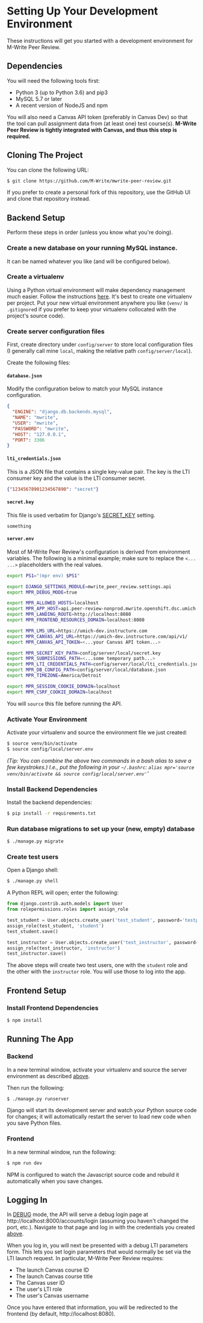 # Setting Up Your Development Environment

These instructions will get you started with a development environment for M-Write Peer Review.

## Dependencies

You will need the following tools first:

* Python 3 (up to Python 3.6) and pip3
* MySQL 5.7 or later
* A recent version of NodeJS and npm

You will also need a Canvas API token (preferably in Canvas Dev) so that the tool can pull assignment data from
(at least one) test course(s).  **M-Write Peer Review is tightly integrated with Canvas, and thus this step is
required.**

## Cloning The Project

You can clone the following URL:

```bash
$ git clone https://github.com/M-Write/mwrite-peer-review.git
```

If you prefer to create a personal fork of this repository, use the GitHub UI and clone that repository instead.

## Backend Setup

Perform these steps in order (unless you know what you're doing).

### Create a new database on your running MySQL instance.

It can be named whatever you like (and will be configured below).

### Create a virtualenv

Using a Python virtual environment will make dependency management much easier.  Follow the instructions
[here](https://virtualenv.pypa.io/en/stable/).  It's best to create one virtualenv per project.  Put your new virtual
environment anywhere you like (`venv/` is `.gitignore`d if you prefer to keep your virtualenv collocated with
the project's source code).

### Create server configuration files

First, create directory under `config/server` to store local configuration files (I generally call mine `local`, making
the relative path `config/server/local`).

Create the following files:

#### `database.json`

Modify the configuration below to match your MySQL instance configuration.

```json
{
  "ENGINE": "django.db.backends.mysql",
  "NAME": "mwrite",
  "USER": "mwrite",
  "PASSWORD": "mwrite",
  "HOST": "127.0.0.1",
  "PORT": 3306
}
```

#### `lti_credentials.json`

This is a JSON file that contains a single key-value pair.  The key is the LTI consumer key and the value is the
LTI consumer secret.

```json
{"12345678901234567890": "secret"}
```

#### `secret.key`

This file is used verbatim for Django's
[SECRET_KEY](https://docs.djangoproject.com/en/1.11/ref/settings/#std:setting-SECRET_KEY) setting.

```text
something
```

#### `server.env`

Most of M-Write Peer Review's configuration is derived from environment variables.  The following is a minimal example;
make sure to replace the `<... ...>` placeholders with the real values.

```bash
export PS1="(mpr env) $PS1"

export DJANGO_SETTINGS_MODULE=mwrite_peer_review.settings.api
export MPR_DEBUG_MODE=true

export MPR_ALLOWED_HOSTS=localhost
export MPR_APP_HOST=api.peer-review-nonprod.mwrite.openshift.dsc.umich.edu
export MPR_LANDING_ROUTE=http://localhost:8080
export MPR_FRONTEND_RESOURCES_DOMAIN=localhost:8080

export MPR_LMS_URL=https://umich-dev.instructure.com
export MPR_CANVAS_API_URL=https://umich-dev.instructure.com/api/v1/
export MPR_CANVAS_API_TOKEN=<...your Canvas API token...>

export MPR_SECRET_KEY_PATH=config/server/local/secret.key
export MPR_SUBMISSIONS_PATH=<...some temporary path...>
export MPR_LTI_CREDENTIALS_PATH=config/server/local/lti_credentials.json
export MPR_DB_CONFIG_PATH=config/server/local/database.json
export MPR_TIMEZONE=America/Detroit

export MPR_SESSION_COOKIE_DOMAIN=localhost
export MPR_CSRF_COOKIE_DOMAIN=localhost
```

You will `source` this file before running the API.

### Activate Your Environment

Activate your virtualenv and source the environment file we just created:

```bash
$ source venv/bin/activate
$ source config/local/server.env
```

*(Tip: You can combine the above two commands in a bash alias to save a few keystrokes.)*
*I.e., put the following in your `~/.bashrc`: `alias mpr='source venv/bin/activate && source config/local/server.env'`'*

### Install Backend Dependencies

Install the backend dependencies:

```bash
$ pip install -r requirements.txt
```

### Run database migrations to set up your (new, empty) database

```bash
$ ./manage.py migrate
```

### Create test users

Open a Django shell:

```bash
$ ./manage.py shell
```

A Python REPL will open; enter the following:

```python
from django.contrib.auth.models import User
from rolepermissions.roles import assign_role

test_student = User.objects.create_user('test_student', password='testpass')
assign_role(test_student, 'student')
test_student.save()

test_instructor = User.objects.create_user('test_instructor', password='testpass')
assign_role(test_instructor, 'instructor')
test_instructor.save()
```

The above steps will create two test users, one with the `student` role and the other with the `instructor` role.  You
will use those to log into the app.

## Frontend Setup

### Install Frontend Dependencies

```bash
$ npm install
```

## Running The App

### Backend

In a new terminal window, activate your virtualenv and source the server environment as described
[above](#activate-your-environment).

Then run the following:

```bash
$ ./manage.py runserver
```

Django will start its development server and watch your Python source code for changes; it will automatically restart
the server to load new code when you save Python files.

### Frontend

In a new terminal window, run the following:

```bash
$ npm run dev
```

NPM is configured to watch the Javascript source code and rebuild it automatically when you save changes.

## Logging In

In [DEBUG](https://docs.djangoproject.com/en/1.11/ref/settings/#std:setting-DEBUG) mode, the API will serve a debug
login page at http://localhost:8000/accounts/login (assuming you haven't changed the port, etc.).  Navigate to that
page and log in with the credentials you created [above](#create-test-users).

When you log in, you will next be presented with a debug LTI parameters form.  This lets you set login parameters
that would normally be set via the LTI launch request.  In particular, M-Write Peer Review requires:
* The launch Canvas course ID
* The launch Canvas course title
* The Canvas user ID
* The user's LTI role
* The user's Canvas username

Once you have entered that information, you will be redirected to the frontend (by default, http://localhost:8080).
